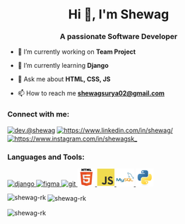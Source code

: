 <h1 align="center">Hi 👋, I'm Shewag</h1>
<h3 align="center">A passionate Software Developer</h3>

- 🔭 I’m currently working on **Team Project**

- 🌱 I’m currently learning **Django**

- 💬 Ask me about **HTML, CSS, JS**

- 📫 How to reach me **shewagsurya02@gmail.com**

<h3 align="left">Connect with me:</h3>
<p align="left">
<a href="https://dev.to/dev.@shewag" target="blank"><img align="center" src="https://raw.githubusercontent.com/rahuldkjain/github-profile-readme-generator/master/src/images/icons/Social/devto.svg" alt="dev.@shewag" height="30" width="40" /></a>
<a href="https://linkedin.com/in/https://www.linkedin.com/in/shewag/" target="blank"><img align="center" src="https://raw.githubusercontent.com/rahuldkjain/github-profile-readme-generator/master/src/images/icons/Social/linked-in-alt.svg" alt="https://www.linkedin.com/in/shewag/" height="30" width="40" /></a>
<a href="https://instagram.com/https://www.instagram.com/in/shewagsk_" target="blank"><img align="center" src="https://raw.githubusercontent.com/rahuldkjain/github-profile-readme-generator/master/src/images/icons/Social/instagram.svg" alt="https://www.instagram.com/in/shewagsk_" height="30" width="40" /></a>
</p>

<h3 align="left">Languages and Tools:</h3>
<p align="left"> <a href="https://www.djangoproject.com/" target="_blank" rel="noreferrer"> <img src="https://cdn.worldvectorlogo.com/logos/django.svg" alt="django" width="40" height="40"/> </a> <a href="https://www.figma.com/" target="_blank" rel="noreferrer"> <img src="https://www.vectorlogo.zone/logos/figma/figma-icon.svg" alt="figma" width="40" height="40"/> </a> <a href="https://git-scm.com/" target="_blank" rel="noreferrer"> <img src="https://www.vectorlogo.zone/logos/git-scm/git-scm-icon.svg" alt="git" width="40" height="40"/> </a> <a href="https://www.w3.org/html/" target="_blank" rel="noreferrer"> <img src="https://raw.githubusercontent.com/devicons/devicon/master/icons/html5/html5-original-wordmark.svg" alt="html5" width="40" height="40"/> </a> <a href="https://developer.mozilla.org/en-US/docs/Web/JavaScript" target="_blank" rel="noreferrer"> <img src="https://raw.githubusercontent.com/devicons/devicon/master/icons/javascript/javascript-original.svg" alt="javascript" width="40" height="40"/> </a> <a href="https://www.mysql.com/" target="_blank" rel="noreferrer"> <img src="https://raw.githubusercontent.com/devicons/devicon/master/icons/mysql/mysql-original-wordmark.svg" alt="mysql" width="40" height="40"/> </a> <a href="https://www.python.org" target="_blank" rel="noreferrer"> <img src="https://raw.githubusercontent.com/devicons/devicon/master/icons/python/python-original.svg" alt="python" width="40" height="40"/> </a>

<p><img align="left" src="https://github-readme-stats.vercel.app/api/top-langs?username=shewag-rk&show_icons=true&locale=en&layout=compact" alt="shewag-rk" /></p>

<p>&nbsp;<img align="center" src="https://github-readme-stats.vercel.app/api?username=shewag-rk&show_icons=true&locale=en" alt="shewag-rk" /></p>

<p><img align="center" src="https://github-readme-streak-stats.herokuapp.com/?user=shewag-rk&" alt="shewag-rk" /></p>
